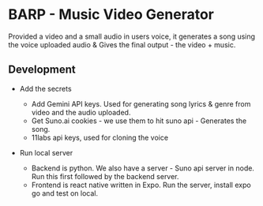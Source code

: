 # BARP - Music Video Generator
Provided a video and a small audio in users voice, it generates a song using the voice uploaded audio & Gives the final output - the video + music.

## Development
- Add the secrets
  - Add Gemini API keys. Used for generating song lyrics & genre from video and the audio uploaded.
  - Get Suno.ai cookies - we use them to hit suno api - Generates the song.
  - 11labs api keys, used for cloning the voice
 
- Run local server
  - Backend is python. We also have a server - Suno api server in node. Run this first followed by the backend server.
  - Frontend is react native written in Expo. Run the server, install expo go and test on local.

